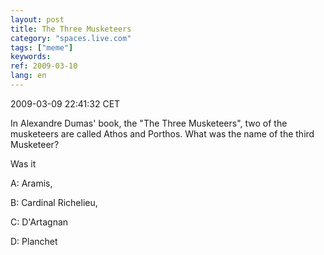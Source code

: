 ```yaml
---
layout: post
title: The Three Musketeers
category: "spaces.live.com"
tags: ["meme"]
keywords: 
ref: 2009-03-10
lang: en
---
```


2009-03-09 22:41:32 CET

In Alexandre Dumas' book, the "The Three Musketeers", two of the musketeers are called Athos and Porthos. What was the name of the third Musketeer? 

Was it 

A: Aramis, 

B: Cardinal Richelieu,

C: D'Artagnan

D: Planchet

